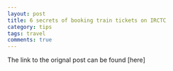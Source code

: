 ```yaml
---
layout: post
title: 6 secrets of booking train tickets on IRCTC 
category: tips
tags: travel
comments: true
---
```


The link to the orignal post can be found [here]
